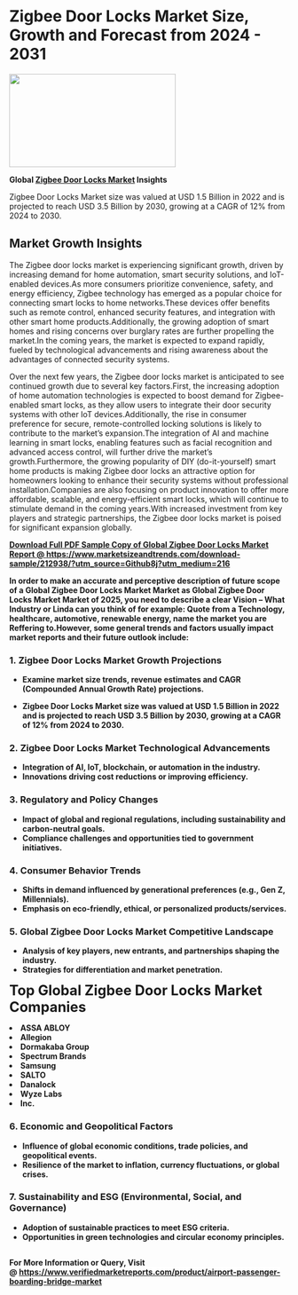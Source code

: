 <H1>Zigbee Door Locks Market Size, Growth and Forecast from 2024 - 2031</H1><img class="aligncenter size-medium wp-image-584254" src="https://thirdeyenews.in/wp-content/uploads/2024/09/Global-Market-Research-300x168.jpeg" alt="" width="300" height="168" /><p><strong>Global&nbsp;<a href="https://www.marketsizeandtrends.com/download-sample/212938/?utm_source=Github8j?utm_medium=216">Zigbee Door Locks Market</a> Insights</strong></p><p>Zigbee Door Locks Market size was valued at USD 1.5 Billion in 2022 and is projected to reach USD 3.5 Billion by 2030, growing at a CAGR of 12% from 2024 to 2030.</p><p><h2>Market Growth Insights</h2> <p>The Zigbee door locks market is experiencing significant growth, driven by increasing demand for home automation, smart security solutions, and IoT-enabled devices.As more consumers prioritize convenience, safety, and energy efficiency, Zigbee technology has emerged as a popular choice for connecting smart locks to home networks.These devices offer benefits such as remote control, enhanced security features, and integration with other smart home products.Additionally, the growing adoption of smart homes and rising concerns over burglary rates are further propelling the market.In the coming years, the market is expected to expand rapidly, fueled by technological advancements and rising awareness about the advantages of connected security systems.</p> <p><strong><a href="#"></a></strong></p> <p>Over the next few years, the Zigbee door locks market is anticipated to see continued growth due to several key factors.First, the increasing adoption of home automation technologies is expected to boost demand for Zigbee-enabled smart locks, as they allow users to integrate their door security systems with other IoT devices.Additionally, the rise in consumer preference for secure, remote-controlled locking solutions is likely to contribute to the market’s expansion.The integration of AI and machine learning in smart locks, enabling features such as facial recognition and advanced access control, will further drive the market’s growth.Furthermore, the growing popularity of DIY (do-it-yourself) smart home products is making Zigbee door locks an attractive option for homeowners looking to enhance their security systems without professional installation.Companies are also focusing on product innovation to offer more affordable, scalable, and energy-efficient smart locks, which will continue to stimulate demand in the coming years.With increased investment from key players and strategic partnerships, the Zigbee door locks market is poised for significant expansion globally.</p> <p><strong><a href="#"></p><p><span class=""><strong>Download Full PDF Sample Copy of Global Zigbee Door Locks Market Report</strong> @ <a href="https://www.marketsizeandtrends.com/download-sample/212938/?utm_source=Github8j?utm_medium=216" target="_blank">https://www.marketsizeandtrends.com/download-sample/212938/?utm_source=Github8j?utm_medium=216</a></span></p><p>In order to make an accurate and perceptive description of future scope of a Global&nbsp;Zigbee Door Locks Market Market as Global&nbsp;Zigbee Door Locks Market Market of 2025, you need to describe a clear Vision &ndash; What Industry or Linda can you think of for example: Quote from a Technology, healthcare, automotive, renewable energy, name the market you are Reffering to.However, some general trends and factors usually impact market reports and their future outlook include:</p><h3>1.&nbsp;<strong>Zigbee Door Locks Market Growth Projections</strong></h3><ul><li>Examine market size trends, revenue estimates and CAGR (Compounded Annual Growth Rate) projections.</li><li><p>Zigbee Door Locks Market size was valued at USD 1.5 Billion in 2022 and is projected to reach USD 3.5 Billion by 2030, growing at a CAGR of 12% from 2024 to 2030.</p></li></ul><h3>2.&nbsp;<strong>Zigbee Door Locks Market Technological Advancements</strong></h3><ul><li>Integration of AI, IoT, blockchain, or automation in the industry.</li><li>Innovations driving cost reductions or improving efficiency.</li></ul><h3>3.&nbsp;<strong>Regulatory and Policy Changes</strong></h3><ul><li>Impact of global and regional regulations, including sustainability and carbon-neutral goals.</li><li>Compliance challenges and opportunities tied to government initiatives.</li></ul><h3>4.&nbsp;<strong>Consumer Behavior Trends</strong></h3><ul><li>Shifts in demand influenced by generational preferences (e.g., Gen Z, Millennials).</li><li>Emphasis on eco-friendly, ethical, or personalized products/services.</li></ul><h3>5.&nbsp;<strong>Global Zigbee Door Locks Market Competitive Landscape</strong></h3><ul><li>Analysis of key players, new entrants, and partnerships shaping the industry.</li><li>Strategies for differentiation and market penetration.</li></ul><p data-pm-slice="1 1 []"><span style="color: inherit; font-family: inherit; font-size: 25px;">Top Global Zigbee Door Locks Market Companies</span></p><div class="" data-test-id=""><p><li>ASSA ABLOY</li><li> Allegion</li><li> Dormakaba Group</li><li> Spectrum Brands</li><li> Samsung</li><li> SALTO</li><li> Danalock</li><li> Wyze Labs</li><li> Inc.</li></p></div><h3>6.&nbsp;<strong>Economic and Geopolitical Factors</strong></h3><ul><li>Influence of global economic conditions, trade policies, and geopolitical events.</li><li>Resilience of the market to inflation, currency fluctuations, or global crises.</li></ul><h3>7.&nbsp;<strong>Sustainability and ESG (Environmental, Social, and Governance)</strong></h3><ul><li>Adoption of sustainable practices to meet ESG criteria.</li><li>Opportunities in green technologies and circular economy principles.</li></ul><h2><strong style="font-size: 14px;">For More Information or Query, Visit @&nbsp;</strong><a style="background-color: #ffffff; font-size: 14px;" href="https://www.marketsizeandtrends.com/report/zigbee-door-locks-market/" target="_blank">https://www.verifiedmarketreports.com/product/airport-passenger-boarding-bridge-market</a></h2>